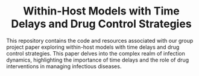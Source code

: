<center> <h1>Within-Host Models with Time Delays and Drug Control Strategies </h1> </center>

This repository contains the code and resources associated with our group project paper exploring within-host models with time delays and drug control strategies. This paper delves into the complex realm of infection dynamics, highlighting the importance of time delays and the role of drug interventions in managing infectious diseases.
